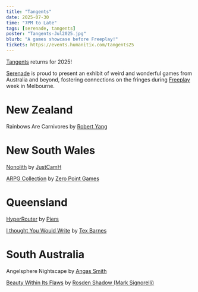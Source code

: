 ```yaml
---
title: "Tangents"
date: 2025-07-30
time: "7PM to Late"
tags: [serenade, tangents]
poster: "Tangents-Jul2025.jpg"
blurb: "A games showcase before Freeplay!"
tickets: https://events.humanitix.com/tangents25
---
```


[Tangents](../../2024/06-serenade-tangents) returns for 2025!

[Serenade](https://serenade.games/) is proud to present an exhibit of weird and wonderful games from Australia and beyond, fostering connections on the fringes during [Freeplay](https://www.freeplay.net.au/) week in Melbourne.

# New Zealand

Rainbows Are Carnivores by [Robert Yang](https://debacle.us/)

# New South Wales

[Nonolith](https://store.steampowered.com/app/3203340/Nonolith/) by [JustCamH](https://bsky.app/profile/justcamh.bsky.social)

[ARPG Collection](https://store.steampowered.com/app/3614300/ARPG_Collection__Sales_Science__Spirits/) by [Zero Point Games](https://bsky.app/profile/zero-point-games.bsky.social)

# Queensland

[HyperRouter](https://bsky.app/profile/piers.zip/post/3lrgurm7f6c2j) by [Piers](https://bsky.app/profile/piers.zip)

[I thought You Would Write](https://neighbourhood-snake.itch.io/i-thought-you-would-write) by [Tex Barnes](https://bsky.app/profile/soyoudontneedto.bsky.social)

# South Australia

Angelsphere Nightscape by [Angas Smith](https://bsky.app/profile/yikescg.bsky.social)

[Beauty Within Its Flaws](https://rosden.itch.io/beauty-within-its-flaws) by [Rosden Shadow (Mark Signorelli)](https://x.com/Rosden_Shadow)